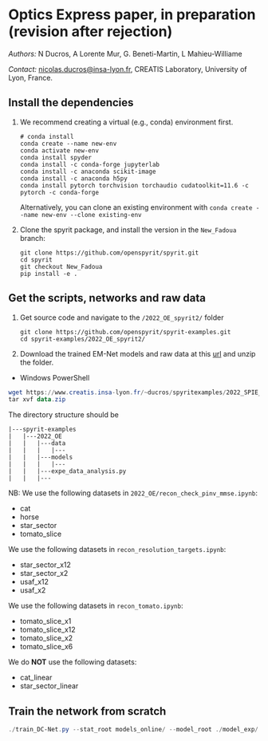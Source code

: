 # Optics Express paper, in preparation (revision after rejection)

*Authors:* N Ducros, A Lorente Mur, G. Beneti-Martin, L Mahieu-Williame

*Contact:* nicolas.ducros@insa-lyon.fr, CREATIS Laboratory, University of Lyon, France.

## Install the dependencies

1. We recommend creating a virtual (e.g., conda) environment first.

    ```shell
    # conda install
    conda create --name new-env
    conda activate new-env
    conda install spyder
    conda install -c conda-forge jupyterlab
    conda install -c anaconda scikit-image
    conda install -c anaconda h5py 
    conda install pytorch torchvision torchaudio cudatoolkit=11.6 -c pytorch -c conda-forge
    ```

    Alternatively, you can clone an existing environment with `conda create --name new-env --clone existing-env`

1. Clone the spyrit package, and install the version in the  `New_Fadoua` branch: 

    ```shell
    git clone https://github.com/openspyrit/spyrit.git
    cd spyrit
    git checkout New_Fadoua
    pip install -e .
    ```

## Get the scripts, networks and raw data

1.  Get source code and navigate to the `/2022_OE_spyrit2/` folder

    ```shell
    git clone https://github.com/openspyrit/spyrit-examples.git
    cd spyrit-examples/2022_OE_spyrit2/ 
    ```
    
2. Download the trained EM-Net models and raw data at this [url](https://www.creatis.insa-lyon.fr/~ducros/spyritexamples/2022_SPIE_OE/2022_SPIE_OE.zip) and unzip the folder.

* Windows PowerShell

```powershell
wget https://www.creatis.insa-lyon.fr/~ducros/spyritexamples/2022_SPIE_OE/2022_SPIE_OE.zip -outfile data.zip
tar xvf data.zip 
```

The directory structure should be

```
|---spyrit-examples
|   |---2022_OE
|   |   |---data
|   |   |   |---
|   |   |---models
|   |   |   |---
|   |   |---expe_data_analysis.py
|   |   |---
```

NB: We use the following datasets in `2022_OE/recon_check_pinv_mmse.ipynb`:

* cat 
* horse 
* star_sector
* tomato_slice

We use the following datasets in `recon_resolution_targets.ipynb`:

* star_sector_x12 
* star_sector_x2 
* usaf_x12
* usaf_x2

We use the following datasets in `recon_tomato.ipynb`:

* tomato_slice_x1
* tomato_slice_x12
* tomato_slice_x2
* tomato_slice_x6

We do **NOT** use the following datasets:

* cat_linear
* star_sector_linear

## Train the network from scratch

```powershell
./train_DC-Net.py --stat_root models_online/ --model_root ./model_exp/ --num_epochs 30 --M 2048
```